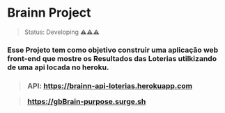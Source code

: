 <h1>Brainn Project</h1>

> Status: Developing ⚠️⚠️⚠️

<h3> Esse Projeto tem como objetivo construir uma aplicação web front-end que mostre os Resultados das Loterias utilkizando de uma api locada no heroku. <h3/> 
  
> API: https://brainn-api-loterias.herokuapp.com
  
> https://gbBrain-purpose.surge.sh

<!-- <a href="gbBrain-purpose.surge.sh">Open Test</a> -->
